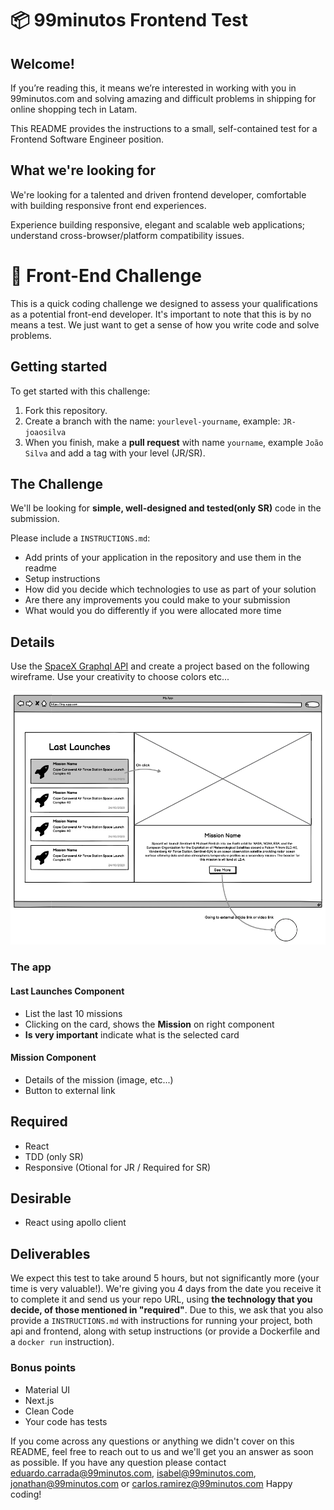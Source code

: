 # 📦 99minutos Frontend Test

## Welcome!
If you’re reading this, it means we’re interested in working with you in 99minutos.com and solving amazing and difficult problems in shipping for online shopping tech in Latam.

This README provides the instructions to a small, self-contained test for a Frontend Software Engineer position.

## What we're looking for
We're looking for a talented and driven frontend developer, comfortable with building responsive front end experiences.

Experience building responsive, elegant and scalable web applications; understand cross-browser/platform compatibility issues.

# 🚀 Front-End Challenge
This is a quick coding challenge we designed to assess your qualifications as a potential front-end developer. It's important to note that this is by no means a test. We just want to get a sense of how you write code and solve problems.

## Getting started
To get started with this challenge: 
1) Fork this repository.
2) Create a branch with the name: ``yourlevel-yourname``, example: ``JR-joaosilva``
3) When you finish, make a **pull request** with name ``yourname``, example ``João Silva`` and add a tag with your level (JR/SR).

## The Challenge
We'll be looking for **simple, well-designed and tested(only SR)** code in the submission.

Please include a ``INSTRUCTIONS.md``:
- Add prints of your application in the repository and use them in the readme
- Setup instructions
- How did you decide which technologies to use as part of your solution
- Are there any improvements you could make to your submission
- What would you do differently if you were allocated more time

## Details
Use the [SpaceX Graphql API](https://api.spacex.land/graphql/) and create a project based on the following wireframe. Use your creativity to choose colors etc...

![Test Wireframe](wireframe-test.png "Test Wireframe")

### The app
#### Last Launches Component
- List the last 10 missions
- Clicking on the card, shows the **Mission** on right component
- **Is very important** indicate what is the selected card

#### Mission Component
- Details of the mission (image, etc...)
- Button to external link

## Required
- React
- TDD (only SR)
- Responsive (Otional for JR / Required for SR)

## Desirable
- React using apollo client

## Deliverables
We expect this test to take around 5 hours, but not significantly more (your time is very valuable!). We're giving you 4 days from the date you receive it to complete it and send us your repo URL, using **the technology that you decide, of those mentioned in "required"**. Due to this, we ask that you also provide a `INSTRUCTIONS.md` with instructions for running your project, both api and frontend, along with setup instructions (or provide a Dockerfile and a `docker run` instruction).

### Bonus points
- Material UI
- Next.js
- Clean Code
- Your code has tests

If you come across any questions or anything we didn't cover on this README, feel free to reach out to us and we'll get you an answer as soon as possible.
If you have any question please contact eduardo.carrada@99minutos.com, isabel@99minutos.com, jonathan@99minutos.com or carlos.ramirez@99minutos.com
Happy coding!
